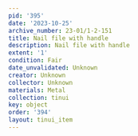```yaml
---
pid: '395'
date: '2023-10-25'
archive_number: 23-01/1-2-151
title: Nail file with handle
description: Nail file with handle
extent: '1'
condition: Fair
date_unvalidated: Unknown
creator: Unknown
collector: Unknown
materials: Metal
collection: tinui
key: object
order: '394'
layout: tinui_item
---
```

